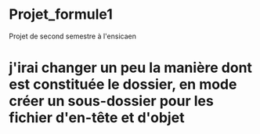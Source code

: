 # Projet_formule1
Projet de second semestre à l'ensicaen
# j'irai changer un peu la manière dont est constituée le dossier, en mode créer un sous-dossier pour les fichier d'en-tête et d'objet
